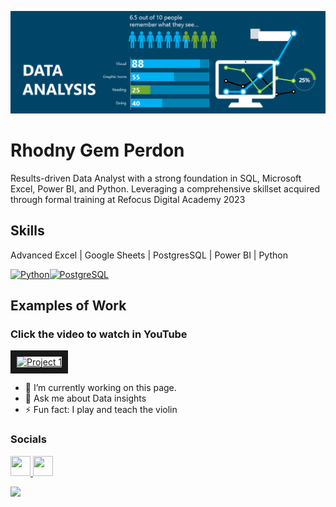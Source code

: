 ![I am a Data Analyst](https://github.com/runVprog/runVprog/blob/main/1.png)
# Rhodny Gem Perdon

Results-driven Data Analyst with a strong foundation in SQL, Microsoft Excel, Power BI, and Python. Leveraging a comprehensive skillset acquired through formal training at Refocus Digital Academy 2023
## Skills
Advanced Excel | Google Sheets | PostgresSQL | Power BI |  Python
<p align="left">
<a href="https://www.python.org/" target="_blank" rel="noreferrer"><img src="https://raw.githubusercontent.com/danielcranney/readme-generator/main/public/icons/skills/python-colored.svg" width="36" height="36" alt="Python" /></a><a href="https://www.postgresql.org/" target="_blank" rel="noreferrer"><img src="https://raw.githubusercontent.com/danielcranney/readme-generator/main/public/icons/skills/postgresql-colored.svg" width="36" height="36" alt="PostgreSQL" /></a>
</p>


## Examples of Work
### Click the video to watch in YouTube
<a href="http://www.youtube.com/watch?feature=player_embedded&v=8BQ64exQFSA
" target="_blank"><img src="http://img.youtube.com/vi/8BQ64exQFSA/0.jpg" 
alt="Project 1" width="240" height="180" border="10" /></a>

- 🔭 I’m currently working on this page. 
- 💬 Ask me about Data insights 
- ⚡ Fun fact: I play and teach the violin 

### Socials

<p align="left"> <a href="https://www.linkedin.com/in/gem-perdon-42b7b7234/" target="_blank" rel="noreferrer"> <picture> <source media="(prefers-color-scheme: dark)" srcset="https://raw.githubusercontent.com/danielcranney/readme-generator/main/public/icons/socials/linkedin-dark.svg" /> <source media="(prefers-color-scheme: light)" srcset="https://raw.githubusercontent.com/danielcranney/readme-generator/main/public/icons/socials/linkedin.svg" /> <img src="https://raw.githubusercontent.com/danielcranney/readme-generator/main/public/icons/socials/linkedin.svg" width="32" height="32" /> </picture> </a> <a href="https://www.youtube.com/@HymnsAndGuitar" target="_blank" rel="noreferrer"> <picture> <source media="(prefers-color-scheme: dark)" srcset="undefined" /> <source media="(prefers-color-scheme: light)" srcset="https://raw.githubusercontent.com/danielcranney/readme-generator/main/public/icons/socials/youtube.svg" /> <img src="https://raw.githubusercontent.com/danielcranney/readme-generator/main/public/icons/socials/youtube.svg" width="32" height="32" /> </picture> </a></p>                    

![](https://camo.githubusercontent.com/992babdffd8c74a1502de375fbdf7e4d54773242/68747470733a2f2f6d656469612e67697068792e636f6d2f6d656469612f53576f536b4e36447854737a71494b4571762f67697068792e676966)

